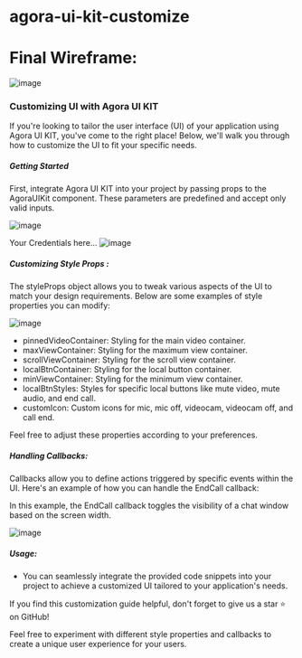 # agora-ui-kit-customize

# Final Wireframe:

![image](https://github.com/mayurmewada/agora-ui-kit-customize/assets/84275081/789f719f-c28b-4daf-9a81-588a5fcb1a07)

### Customizing UI with Agora UI KIT

If you're looking to tailor the user interface (UI) of your application using Agora UI KIT, you've come to the right place! Below, we'll walk 
you through how to customize the UI to fit your specific needs.

##### Getting Started

First, integrate Agora UI KIT into your project by passing props to the AgoraUIKit component. These parameters are predefined and accept only valid inputs.

![image](https://github.com/mayurmewada/agora-ui-kit-customize/assets/84275081/61bbee30-5c55-4328-ac8a-dd70638f6d29)

Your Credentials here...
![image](https://github.com/mayurmewada/agora-ui-kit-customize/assets/84275081/83a238aa-7317-4785-bb3c-46d9b494d6a4)

##### Customizing Style Props :

The styleProps object allows you to tweak various aspects of the UI to match your design requirements. Below are some examples of style properties you can modify:

![image](https://github.com/mayurmewada/agora-ui-kit-customize/assets/84275081/0bff2629-4f8d-4a61-a1ba-0458296d1aa7)

- pinnedVideoContainer: Styling for the main video container.
- maxViewContainer: Styling for the maximum view container.
- scrollViewContainer: Styling for the scroll view container.
- localBtnContainer: Styling for the local button container.
- minViewContainer: Styling for the minimum view container.
- localBtnStyles: Styles for specific local buttons like mute video, mute audio, and end call.
- customIcon: Custom icons for mic, mic off, videocam, videocam off, and call end.
  
Feel free to adjust these properties according to your preferences.

##### Handling Callbacks:

Callbacks allow you to define actions triggered by specific events within the UI. Here's an example of how you can handle the EndCall callback:

In this example, the EndCall callback toggles the visibility of a chat window based on the screen width.

![image](https://github.com/mayurmewada/agora-ui-kit-customize/assets/84275081/4c07a011-b31a-4df0-b631-d79264ce0061)

##### Usage:

- You can seamlessly integrate the provided code snippets into your project to achieve a customized UI tailored to your application's needs.

If you find this customization guide helpful, don't forget to give us a star ⭐️ on GitHub!

Feel free to experiment with different style properties and callbacks to create a unique user experience for your users.
